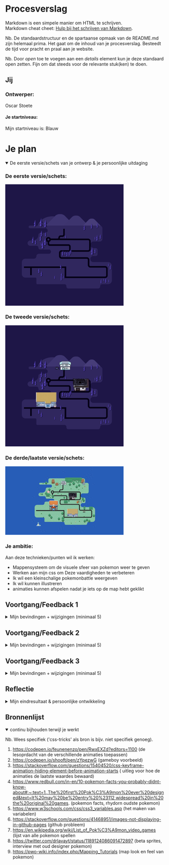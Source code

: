 # Procesverslag
Markdown is een simpele manier om HTML te schrijven.  
Markdown cheat cheet: [Hulp bij het schrijven van Markdown](https://github.com/adam-p/markdown-here/wiki/Markdown-Cheatsheet).

Nb. De standaardstructuur en de spartaanse opmaak van de README.md zijn helemaal prima. Het gaat om de inhoud van je procesverslag. Besteedt de tijd voor pracht en praal aan je website.

Nb. Door *open* toe te voegen aan een *details* element kun je deze standaard open zetten. Fijn om dat steeds voor de relevante stuk(ken) te doen.





## Jij

### Ontwerper:
Oscar Stoete

#### Je startniveau:
Mijn startniveau is: Blauw





# Je plan

<details open>
  <summary>De eerste versie/schets van je ontwerp & je persoonlijke uitdaging</summary>

  ### De eerste versie/schets:
  <img src="readme-images/gengar_map.svg" width="375px" alt="eerste versie/schets">
  
   ### De tweede versie/schets:
  <img src="readme-images/tweede_schets.svg" width="375px" alt="eerste versie/schets">
  
   ### De derde/laatste versie/schets:
  <img src="readme-images/derde_schets.jpeg" width="375px" alt="eerste versie/schets">

  ### Je ambitie: 
  Aan deze technieken/punten wil ik werken:
  - Mappensysteem om de visuele sfeer van pokemon weer te geven
  - Werken aan mijn css om Deze vaardigheden te verbeteren
  - Ik wil een kleinschalige pokemonbattle weergeven
  - Ik wil kunnen illustreren
  - animaties kunnen afspelen nadat je iets op de map hebt geklikt
 
</details>




## Voortgang/Feedback 1

<details>
  <summary>Mijn bevindingen + wijzigingen (minimaal 5)</summary>

  ### Bevinding 1:
  De stijl van de map is nog niet helemaal in de stijl van het pokémon genre.
  <img src="readme-images/gengar_map.svg" width="375px" alt="eerste versie/schets">

  #### oplossing:
  Ik heb de huizen van die op de kaart weergegeven wordt de stijl van de pokemon games gegeven die chronologisch in stijl veranderen op basis van het jaarrtal dat ze     zijn ontworpen.



  ### Bevinding 2:
  Er bevinden nog geen Easter Eggs in het design.

  #### oplossing:
  Ik moet gaan nadenken hoe ik easter eggs ga toepassen in het design, dit heb ik bewaardt voor later.



  ### Bevinding 3:
  De stijl van de map is nog niet helemaal in de stijl van het pokémon genre.
  
    #### oplossing:
  De stijl van de kaart zelf is ook nog niet helemaal in de stijl van Pokémon omdat ik de kleuren van gengagr heb gebruikt. Ik heb dit ook bewaardt voor later om te     bedenken hoe ik de kaart beter in de stijl van pokemon kan bewerken.
  
      ### Bevinding 4:
  hoe ga ik een manier vinden om zoveel mogelijk te laten zien van progressive disclosure zonder te veel informatie te laten zien.
  
    #### oplossing:
   gebouwen veranderen van design stijl door de jaren heen op deze gebouwen kun je klikken en die laten de stijl van dat jaartal zien wanneer de game ontworpen is.
  
    ### Bevinding 5:
  Bedenken hoe ik de kaart responsive ga maken. op het moment is de kaart niet responsive.
  
    #### oplossing:
   -
  
</details>




## Voortgang/Feedback 2

<details>
  <summary>Mijn bevindingen + wijzigingen (minimaal 5)</summary>
  
  ### Bevinding 1:
  weinig contrast map is slecht te zien op sommige schermen.

  #### oplossing:
  Map gaat veranderd worden in de stijl van Pokémon. In de Pokémon spellen word voldoende gebruik gemaakt van goed contrast wat dit probleem gaat anpakken.



  ### Bevinding 2:
  Bronnen opnemen.

  #### oplossing:
  bronen moeten nog worden opgeschreven in de reflectie/code.



  ### Bevinding 3:
  code is rommelig

  #### oplossing:
  code herindelen zodat het makkelijk terug te vinden is.
  
   ### Bevinding 4:
  Probleem met pokebal code.

  #### oplossing:
  De pokebal zit in 2 div's het was dus uitvogelen hoe ik hem kon laten zien zonder dat de code stuk ging die ik gebruikt had van de bron. Dit heb ik gedaan door de     code individueel aan te roepen als knop en zo vanuit de class die die al had een position te geven.
  
   ### Bevinding 5:
  Animaties spelen op de achtergrond af en als je op de knop klikt zijn de animaties al afgespeeld.

  #### oplossing:
  Dit heb ik gedaan door de animatie aan te roepen in de focus van de knop.

</details>



## Voortgang/Feedback 3

<details>
  <summary>Mijn bevindingen + wijzigingen (minimaal 5)</summary>
  
  ### Bevinding 1:
  Mist informatieve uitleg.

  #### oplossing:
  dit heb ik gedaan door informatieve uitleg te laten zien met behulp van verschillende easter eggs.



  ### Bevinding 2:
  Probeer gebruik te maken van custom properties waar dat kan.

  #### oplossing:
  Ik heb custom properties gebruikt voor de achtergrond kleur en voor de horizontale en verticale as van de knoppen.



  ### Bevinding 3:
  Code nog steeds iets te rommelig.

  #### oplossing:
  heringedeeld, animaties onderaan, knoppen bovenaan, per knop ingedeeld!
  
   ### Bevinding 4:
  Animaties nog niet responsive.

  #### oplossing:
  gedaan door de sections waar de animaties inzitten een 100% height te geven width auto en dan de images die in die sections zitten een viewheight te geven zodat ze     meeschalen met het scherm.
  
   ### Bevinding 5:
  Animaties spelen niet achter elkaar .

  #### oplossing:
  Dit heb ik aan de docent gevraagd en aan de praat gekregen door de animatie een delay te geven in de animation-name en zo de andere animatie in de code een delay te   geven met de duur van de andere animatie zodat hij er gelijk achter aan kan spelen.
  
  

</details>




## Reflectie

<details>
  <summary>Mijn eindresultaat & persoonlijke ontwikkeling</summary>

  ### Je uitkomst - karakteristiek screenshot(s):
  <img src="readme-images/derde_schets.jpeg" width="375px" alt="final ontwerp">


  ### Dit ging goed/Heb ik geleerd: 
  Ik ben over het algemeen niet goed in het schrijven van code, daarom was dit best wel een lastige opdracht voor mij. Ik heb daarentegen wel een aantal dingen geleerd. Ik heb beter geleerd om gebruik te maken van parents en brothers in de code, die heb ik kunnen aanroepen in mijn css om zo beter me plaatjes en knoppen aan te kunnen roepen in me code. Daarnaast heb ik ook een aantal dingen geleerd over het schrijven van animaties en ze goed toe te kunnen passen op deze verschillende parents/brothers. 
 
 Het lastigste nog om een soort landkaart te maken van mijn ontwerp, aangezien ik het maaste vaak mijn content met een grid of flexbox maak. Dit heb ik voor elkaar gekregen naar veel vragen en opzoeken door variabelen te gebruiken en die aan de knoppen mee te geven zodat ik ze de juiste plekken kan meegeven. Dat is zo gedaan omdat ze dan responsive mee kunnen schalen en niet breken op een andere resolutie.
  

  <img src="readme-images/battle_animations.png" width="375px" alt="top">


  ### Dit was lastig/Is niet gelukt:
  Als ik meer tijd had gehad had ik 2 dingen meer tijd aan willen besteden:
  1. mooier maken van de pokemon battle/ uitgebreidere animaties
  2. betere detail pagina's waar informatieve uitleg word gegeven.
  
  Met de animaties in het begin heb ik heel erg zitten ''struggelen'' om die juist af te laten spelen maar na hulp, ging dit goed, Alleen had ik graag meer tijd gehad om deze beter uit te werken en of eventueel uitgebreider te maken.
  
  Het laatste waar ik nog erg moete mee heb is om mijn code goed geordend voor mijzelf (en andere) juist neer te zetten waardoor ik het makkelijk terug kan vinden.
  Ik hoop dat dit nu aardig goed terug te lezen zit en heb ik veel gebruik gemaakt van Annotaties


</details>





## Bronnenlijst

<details open>
<summary>continu bijhouden terwijl je werkt</summary>

Nb. Wees specifiek ('css-tricks' als bron is bijv. niet specifiek genoeg).

1. https://codepen.io/feunenenzo/pen/RwxEXZd?editors=1100 (de lesoprdacht van de verschillende animaties toepassen)
2. https://codepen.io/shooft/pen/zYpezwG (gameboy voorbeeld)
3. https://stackoverflow.com/questions/15404520/css-keyframe-animation-hiding-element-before-animation-starts ( uitleg voor hoe de animaties de laatste waardes bewaard)
4. https://www.redbull.com/in-en/10-pokemon-facts-you-probably-didnt-know-about#:~:text=1.,The%20first%20Pok%C3%A9mon%20ever%20designed&text=It%20may%20be%20entry%20%23112,widespread%20in%20the%20original%20games. (pokemon facts, rhydorn oudste pokemon)
 5. https://www.w3schools.com/css/css3_variables.asp (het maken van variabelen)
 6. https://stackoverflow.com/questions/41468951/images-not-displaying-in-github-pages (github probleem)
 7. https://en.wikipedia.org/wiki/List_of_Pok%C3%A9mon_video_games (lijst van alle pokemon spellen
 8. https://twitter.com/drlavayt/status/1189124086091472897 (beta sprites, interview met oud designer pokemon)
 9. https://pwo-wiki.info/index.php/Mapping_Tutorials (map look en feel van pokemon)
</details>
